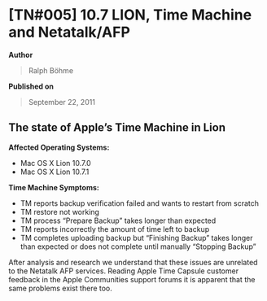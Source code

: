 # \[TN#005\] 10.7 LION, Time Machine and Netatalk/AFP

**Author**

> Ralph Böhme

**Published on**

> September 22, 2011

## The state of Apple’s Time Machine in Lion

**Affected Operating Systems:**

- Mac OS X Lion 10.7.0
- Mac OS X Lion 10.7.1

**Time Machine Symptoms:**

- TM reports backup verification failed and wants to restart from
  scratch
- TM restore not working
- TM process “Prepare Backup” takes longer than expected
- TM reports incorrectly the amount of time left to backup
- TM completes uploading backup but “Finishing Backup” takes longer than
  expected or does not complete until manually “Stopping Backup”

After analysis and research we understand that these issues are
unrelated to the Netatalk AFP services. Reading Apple Time Capsule
customer feedback in the Apple Communities support forums it is apparent
that the same problems exist there too.
